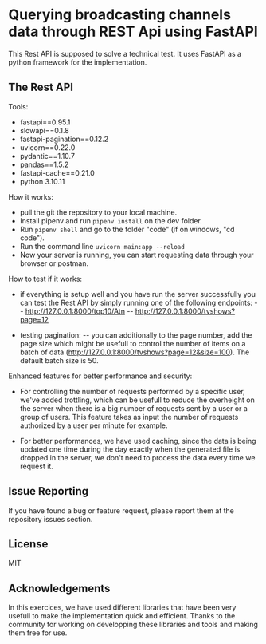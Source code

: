# Querying broadcasting channels data through REST Api using FastAPI
This Rest API is supposed to solve a technical test. It uses FastAPI as a python framework for the implementation. 

## The Rest API 

Tools:
- fastapi==0.95.1
- slowapi==0.1.8
- fastapi-pagination==0.12.2
- uvicorn==0.22.0
- pydantic==1.10.7
- pandas==1.5.2
- fastapi-cache==0.21.0
- python 3.10.11
    
How it works:

- pull the git the repository to your local machine.
- Install pipenv and run `pipenv install` on the dev folder.
- Run `pipenv shell` and go to the folder "code" (if on windows, "cd code").
- Run the command line `uvicorn main:app --reload`
- Now your server is running, you can start requesting data through your browser or postman.

How to test if it works:

- if everything is setup well and you have run the server successfully you can test the Rest API by simply running one of the following endpoints:
	-- http://127.0.0.1:8000/top10/Atn
	-- http://127.0.0.1:8000/tvshows?page=12

- testing pagination:
	-- you can additionally to the page number, add the page size which might be usefull to control the number of items on a batch of data (http://127.0.0.1:8000/tvshows?page=12&size=100). The default batch size is 50.
	
Enhanced features for better performance and security:

- For controlling the number of requests performed by a specific user, we've added trottling, which can be usefull to reduce the overheight on the server when there is a big number of requests sent by a user or a group of users. This feature takes as input the number of requests authorized by a user per minute for example.

- For better performances, we have used caching, since the data is being updated one time during the day exactly when the generated file is dropped in the server, we don't need to process the data every time we request it. 


## Issue Reporting

If you have found a bug or feature request, please report them at the repository issues section.

## License 

MIT

## Acknowledgements

In this exercices, we have used different libraries that have been very usefull to make the implementation quick and efficient. Thanks to the community for working on developping these libraries and tools and making them free for use.
